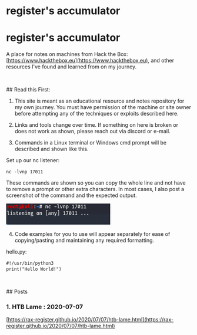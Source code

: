 # register's accumulator

# register's accumulator

A place for notes on machines from Hack the Box: [https://www.hackthebox.eu](https://www.hackthebox.eu), and other resources I've found and learned from on my journey. 

<p>&nbsp;</p>
## Read this First:

1. This site is meant as an educational resource and notes repository for my own journey. You must have permission of the machine or site owner before attempting any of the techniques or exploits described here.

2. Links and tools change over time. If something on here is broken or does not work as shown, please reach out via discord or e-mail.

3. Commands in a Linux terminal or Windows cmd prompt will be described and shown like this. 

Set up our nc listener:

    nc -lvnp 17011

These commands are shown so you can copy the whole line and not have to remove a prompt or other extra characters. In most cases, I also post a screenshot of the command and the expected output.

![](images/nc_listen.png "listener setup")

4. Code examples for you to use will appear separately for ease of copying/pasting and maintaining any required formatting. 

hello.py:

    #!/usr/bin/python3
    print("Hello World!")
            


<p>&nbsp;</p>
## Posts

### 1. HTB Lame : 2020-07-07 
[https://rax-register.github.io/2020/07/07/htb-lame.html](https://rax-register.github.io/2020/07/07/htb-lame.html)
